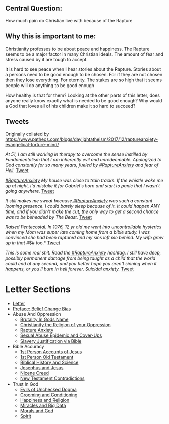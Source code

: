 ## **Central Question:**

How much pain do Christian live with because of the Rapture


## **Why this is important to me:**

Christianity professes to be about peace and happiness. The Rapture seems to be a major factor in many Christian ideals. The amount of fear and stress caused by it are tough to accept.

It is hard to see peace when I hear stories about the Rapture. Stories about a persons need to be good enough to be chosen. For if they are not chosen then they lose everything. For eternity. The stakes are so high that it seems people will do anything to be good enough

How healthy is that for them? Looking at the other parts of this letter, does anyone really know exactly what is needed to be good enough? Why would a God that loves all of his children make it so hard to succeed?


## **Tweets**

Originally collated by https://www.patheos.com/blogs/daylightatheism/2017/12/raptureanxiety-evangelical-torture-mind/

*At 51, I am still working in therapy to overcome the sense instilled by Fundamentalism that I am inherently evil and unredeemable.  Apologized to God constantly for so many years, fueled by[ #RaptureAnxiety](https://twitter.com/hashtag/RaptureAnxiety?src=hashtag_click) and fear of Hell.* [Tweet](https://twitter.com/ManyHatted/status/939787381007192064?ref_src=twsrc%5Etfw%7Ctwcamp%5Etweetembed%7Ctwterm%5E939787381007192064%7Ctwgr%5E%7Ctwcon%5Es1_&ref_url=https%3A%2F%2Fwww.patheos.com%2Fblogs%2Fdaylightatheism%2F2017%2F12%2Fraptureanxiety-evangelical-torture-mind%2F)

*[#RaptureAnxiety](https://twitter.com/hashtag/RaptureAnxiety?src=hashtag_click) My house was close to train tracks. If the whistle woke me up at night, I'd mistake it for Gabriel's horn and start to panic that I wasn't going anywhere.* [Tweet](https://twitter.com/amiaudible/status/939856178582081536?ref_src=twsrc%5Etfw%7Ctwcamp%5Etweetembed%7Ctwterm%5E939856178582081536%7Ctwgr%5E%7Ctwcon%5Es1_&ref_url=https%3A%2F%2Fwww.patheos.com%2Fblogs%2Fdaylightatheism%2F2017%2F12%2Fraptureanxiety-evangelical-torture-mind%2F)

*It still makes me sweat because[ #RaptureAnxiety](https://twitter.com/hashtag/RaptureAnxiety?src=hashtag_click) was such a constant looming presence. I could barely sleep because of it. It could happen ANY time, and if you didn't make the cut, the only way to get a second chance was to be beheaded by The Beast.* [Tweet](https://twitter.com/TheChaseNight/status/939517197109616640?ref_src=twsrc%5Etfw%7Ctwcamp%5Etweetembed%7Ctwterm%5E939517197109616640%7Ctwgr%5E%7Ctwcon%5Es1_&ref_url=https%3A%2F%2Fwww.patheos.com%2Fblogs%2Fdaylightatheism%2F2017%2F12%2Fraptureanxiety-evangelical-torture-mind%2F)

*Raised Pentecostal. In 1976, 12 yr old me went into uncontrollable hysterics when my Mom was super late coming home from a bible study. I was convinced she had been raptured and my sins left me behind. My wife grew up in that #*$# too.* [ Tweet](https://twitter.com/IAmPacer/status/939840223760076800?ref_src=twsrc%5Etfw%7Ctwcamp%5Etweetembed%7Ctwterm%5E939840223760076800%7Ctwgr%5E%7Ctwcon%5Es1_&ref_url=https%3A%2F%2Fwww.patheos.com%2Fblogs%2Fdaylightatheism%2F2017%2F12%2Fraptureanxiety-evangelical-torture-mind%2F)

*This is some real shit. Read the[ #RaptureAnxiety](https://twitter.com/hashtag/RaptureAnxiety?src=hashtag_click) hashtag. I still have deep, possibly permanent damage from being taught as a child that the world could end at any second, and you better hope you aren't sinning when it happens, or you'll burn in hell forever. Suicidal anxiety.* [Tweet](https://twitter.com/jonjones/status/939626428626276353?ref_src=twsrc%5Etfw%7Ctwcamp%5Etweetembed%7Ctwterm%5E939626428626276353%7Ctwgr%5E%7Ctwcon%5Es1_&ref_url=https%3A%2F%2Fwww.patheos.com%2Fblogs%2Fdaylightatheism%2F2017%2F12%2Fraptureanxiety-evangelical-torture-mind%2F)



# Letter Sections
- [Letter](https://letter-to-christian-scholars.github.io/Letter-to-Christian-Scholars/index.html)
- [Preface: Belief Change Bias](https://letter-to-christian-scholars.github.io/Letter-to-Christian-Scholars/preface.html)
- Abuse And Oppression
  * [Brutality In Gods Name](https://letter-to-christian-scholars.github.io/Letter-to-Christian-Scholars/Brutality-In-Gods-Name.html)
  * [Christianity the Religion of your Oppression](https://letter-to-christian-scholars.github.io/Letter-to-Christian-Scholars/Christianity-The-Religion-Of-Your-Oppression.html)
  * [Rapture Anxiety](https://letter-to-christian-scholars.github.io/Letter-to-Christian-Scholars/Rapture-Anxiety.html)
  * [Sexual Abuse Epidemic and Cover-Ups](https://letter-to-christian-scholars.github.io/Letter-to-Christian-Scholars/Sexual-Abuse-Epidemic-And-Cover-Ups.html)
  * [Slavery Justification via Bible](https://letter-to-christian-scholars.github.io/Letter-to-Christian-Scholars/Slavery-Justification-Via-Bible.html)
- Bible Accuracy
  * [1st Person Accounts of Jesus](https://letter-to-christian-scholars.github.io/Letter-to-Christian-Scholars/1st-Person-Accounts-Of-Jesus.html)
  * [1st Person Old Testament](https://letter-to-christian-scholars.github.io/Letter-to-Christian-Scholars/1st-Person-Old-Testament.html)
  * [Biblical History and Science](https://letter-to-christian-scholars.github.io/Letter-to-Christian-Scholars/Biblical-History-And-Science.html)
  * [Josephus and Jesus](https://letter-to-christian-scholars.github.io/Letter-to-Christian-Scholars/Josephus-And-Jesus.html)
  * [Nicene Creed](https://letter-to-christian-scholars.github.io/Letter-to-Christian-Scholars/Nicene-Creed.html)
  * [New Testament Contradictions](https://letter-to-christian-scholars.github.io/Letter-to-Christian-Scholars/New-Testament-Contradictions.html)
- Trust In God
  * [Evils of Unchecked Dogma](https://letter-to-christian-scholars.github.io/Letter-to-Christian-Scholars/Evils-Of-Unchecked-Dogma.html)
  * [Grooming and Conditioning](https://letter-to-christian-scholars.github.io/Letter-to-Christian-Scholars/Grooming-And-Conditioning-In-Christianity.html)
  * [Happiness and Religion](https://letter-to-christian-scholars.github.io/Letter-to-Christian-Scholars/Happiness-And-Religion.html)
  * [Miracles and Big Data](https://letter-to-christian-scholars.github.io/Letter-to-Christian-Scholars/Miracles-And-Big-Data.html)
  * [Morals and God](https://letter-to-christian-scholars.github.io/Letter-to-Christian-Scholars/Morals-And-God.html)
  * [Spirit](https://letter-to-christian-scholars.github.io/Letter-to-Christian-Scholars/Spirit.html)
